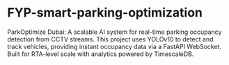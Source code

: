 # FYP-smart-parking-optimization
ParkOptimize Dubai: A scalable AI system for real-time parking occupancy detection from CCTV streams. This project uses YOLOv10 to detect and track vehicles, providing instant occupancy data via a FastAPI WebSocket. Built for RTA-level scale with analytics powered by TimescaleDB.
